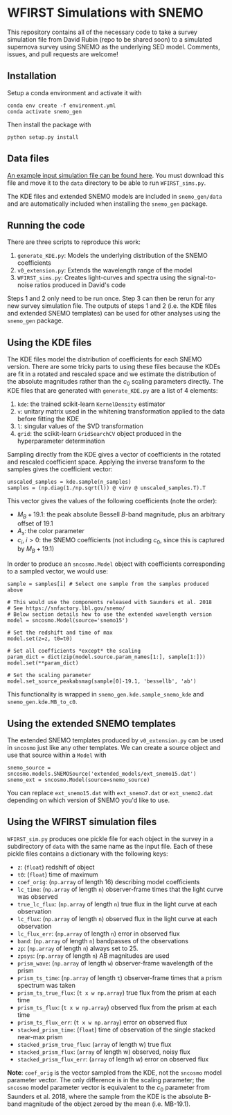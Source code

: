 # WFIRST Simulations with SNEMO

This repository contains all of the necessary code to take a survey simulation file from David Rubin (repo to be shared soon) to a simulated supernova survey using SNEMO as the underlying SED model. Comments, issues, and pull requests are welcome!

## Installation
Setup a conda environment and activate it with
```
conda env create -f environment.yml
conda activate snemo_gen
```

Then install the package with 
```
python setup.py install
```

## Data files
[An example input simulation file can be found here](https://berkeley.box.com/s/gyhihojco0eh6i2trsc19mvh9kbkopwm). You must download this file and move it to the `data` directory to be able to run `WFIRST_sims.py`.

The KDE files and extended SNEMO models are included in `snemo_gen/data` and are automatically included when installing the `snemo_gen` package.

## Running the code 
There are three scripts to reproduce this work:

1. `generate_KDE.py`: Models the underlying distribution of the SNEMO coefficients
2. `v0_extension.py`: Extends the wavelength range of the model
3. `WFIRST_sims.py`: Creates light-curves and spectra using the signal-to-noise ratios produced in David's code

Steps 1 and 2 only need to be run once. Step 3 can then be rerun for any new survey simulation file. The outputs of steps 1 and 2 (i.e. the KDE files and extended SNEMO templates) can be used for other analyses using the `snemo_gen` package.

## Using the KDE files
The KDE files model the distribution of coefficients for each SNEMO version. There are some tricky parts to using these files because the KDEs are fit in a rotated and rescaled space and we estimate the distribution of the absolute magnitudes rather than the $c_0$ scaling parameters directly. The KDE files that are generated with `generate_KDE.py` are a list of 4 elements:

1. `kde`: the trained scikit-learn `KernelDensity` estimator
2. `v`: unitary matrix used in the whitening transformation applied to the data before fitting the KDE
3. `l`: singular values of the SVD transformation
4. `grid`: the scikit-learn `GridSearchCV` object produced in the hyperparameter determination

Sampling directly from the KDE gives a vector of coefficients in the rotated and rescaled coefficient space. Applying the inverse transform to the samples gives the coefficient vector:

```
unscaled_samples = kde.sample(n_samples)
samples = (np.diag(1./np.sqrt(l)) @ vinv @ unscaled_samples.T).T
```

This vector gives the values of the following coefficients (note the order):

* $M_B + 19.1$: the peak absolute Bessell $B$-band magnitude, plus an arbitrary offset of 19.1
* $A_s$: the color parameter
* $c_i$, $i>0$: the SNEMO coefficients (not including $c_0$, since this is captured by $M_B + 19.1$)

In order to produce an `sncosmo.Model` object with coefficients corresponding to a sampled vector, we would use:

```
sample = samples[i] # Select one sample from the samples produced above

# This would use the components released with Saunders et al. 2018
# See https://snfactory.lbl.gov/snemo/
# Below section details how to use the extended wavelength version
model = sncosmo.Model(source='snemo15')

# Set the redshift and time of max
model.set(z=z, t0=t0)

# Set all coefficients *except* the scaling
param_dict = dict(zip(model.source.param_names[1:], sample[1:]))
model.set(**param_dict)

# Set the scaling parameter
model.set_source_peakabsmag(sample[0]-19.1, 'bessellb', 'ab')
```

This functionality is wrapped in `snemo_gen.kde.sample_snemo_kde` and `snemo_gen.kde.MB_to_c0`.

## Using the extended SNEMO templates
The extended SNEMO templates produced by `v0_extension.py` can be used in `sncosmo` just like any other templates. We can create a source object and use that source within a `Model` with

```
snemo_source = sncosmo.models.SNEMOSource('extended_models/ext_snemo15.dat')
snemo_ext = sncosmo.Model(source=snemo_source)
```
You can replace `ext_snemo15.dat` with `ext_snemo7.dat` or `ext_snemo2.dat` depending on which version of SNEMO you'd like to use.

## Using the WFIRST simulation files
`WFIRST_sim.py` produces one pickle file for each object in the survey in a subdirectory of `data` with the same name as the input file. Each of these pickle files contains a dictionary with the following keys:

* `z`: (`float`) redshift of object
* `t0`: (`float`) time of maximum
* `coef_orig`: (`np.array` of length 16) describing model coefficients
* `lc_time`: (`np.array` of length `n`) observer-frame times that the light curve was observed
* `true_lc_flux`: (`np.array` of length `n`) true flux in the light curve at each observation
* `lc_flux`: (`np.array` of length `n`) observed flux in the light curve at each observation
* `lc_flux_err`: (`np.array` of length `n`) error in observed flux
* `band`: (`np.array` of length `n`) bandpasses of the observations
* `zp`: (`np.array` of length `n`) always set to 25.
* `zpsys`: (`np.array` of length `n`) AB magnitudes are used
* `prism_wave`: (`np.array` of length `w`) observer-frame wavelength of the prism
* `prism_ts_time`: (`np.array` of length `t`) observer-frame times that a prism spectrum was taken
* `prism_ts_true_flux`: (`t x w np.array`) true flux from the prism at each time
* `prism_ts_flux`: (`t x w np.array`) observed flux from the prism at each time
* `prism_ts_flux_err`: (`t x w np.array`) error on observed flux
* `stacked_prism_time`: (`float`) time of observation of the single stacked near-max prism
* `stacked_prism_true_flux`: (`array` of length w) true flux
* `stacked_prism_flux`: (`array` of length w) observed, noisy flux
* `stacked_prism_flux_err`: (`array` of length w) error on observed flux

**Note**: `coef_orig` is the vector sampled from the KDE, not the `sncosmo` model parameter vector. The only difference is in the scaling parameter; the `sncosmo` model parameter vector is equivalent to the $c_0$ parameter from Saunders et al. 2018, where the sample from the KDE is the absolute B-band magnitude of the object zeroed by the mean (i.e. MB-19.1).
